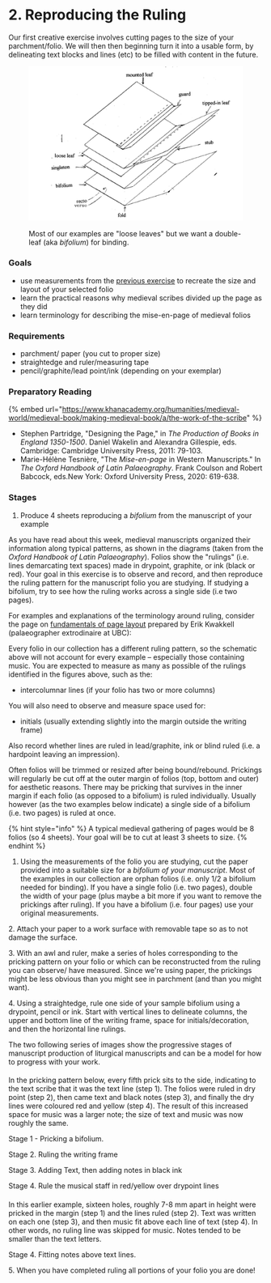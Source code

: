 # 2. Reproducing the Ruling

Our first creative exercise involves cutting pages to the size of your parchment/folio. We will then then beginning turn it into a usable form, by  delineating text blocks and lines (etc) to be filled with content in the future.

<figure><img src="../../.gitbook/assets/Screen Shot 2022-10-25 at 10.44.01 AM.png" alt=""><figcaption><p>Most of our examples are "loose leaves" but we want a double-leaf (aka <em>bifolium</em>) for binding.</p></figcaption></figure>

### Goals

* use measurements from the [previous exercise](folio-measurements.md) to recreate the size and layout of your selected folio
* learn the practical reasons why medieval scribes divided up the page as they did
* learn terminology for describing the mise-en-page of medieval folios&#x20;

### Requirements

* parchment/ paper (you cut to proper size)
* straightedge and ruler/measuring tape
* pencil/graphite/lead point/ink (depending on your exemplar)

### Preparatory Reading

{% embed url="https://www.khanacademy.org/humanities/medieval-world/medieval-book/making-medieval-book/a/the-work-of-the-scribe" %}

* Stephen Partridge, "Designing the Page," in _The Production of Books in England 1350-1500_. Daniel Wakelin and Alexandra Gillespie, eds. Cambridge: Cambridge University Press, 2011: 79-103.
* Marie-Hélène Tesnière, "The _Mise-en-page_ in Western Manuscripts." In _The Oxford Handbook of Latin Palaeography_. Frank Coulson and Robert Babcock, eds.New York: Oxford University Press, 2020: 619-638.&#x20;

### Stages

1. Produce 4 sheets reproducing a _bifolium_ from the manuscript of your example



As you  have read about this week, medieval manuscripts organized their information along typical patterns, as shown in the diagrams (taken from the _Oxford Handbook of Latin Palaeography_). Folios show the "rulings" (i.e. lines demarcating text spaces) made in drypoint, graphite, or ink (black or red). Your goal in this exercise is to observe and record, and then reproduce the ruling pattern for the manuscript folio you are studying. If studying a bifolium, try to see how the ruling works across a single side (i.e two pages).

For examples and explanations of the terminology around ruling, consider the page on [fundamentals of page layout](https://www.khanacademy.org/humanities/medieval-world/medieval-book/making-medieval-book/a/the-work-of-the-scribe) prepared by Erik Kwakkell (palaeographer extrodinaire at UBC):



Every folio in our collection has a different ruling pattern, so the schematic above will not account for every example – especially those containing music. You are expected to measure as many as possible of the rulings identified in the figures above, such as the:

* intercolumnar lines (if your folio has two or more columns)

You will also need to observe and measure space used for:

* initials (usually extending slightly into the margin outside the writing frame)

Also record whether lines are ruled in lead/graphite, ink or blind ruled (i.e. a hardpoint leaving an impression).

Often folios will be trimmed or resized after being bound/rebound. Prickings will regularly be cut off at the outer margin of folios (top, bottom and outer) for aesthetic reasons. There may be pricking that survives in the inner margin if each folio (as opposed to a bifolium) is ruled individually. Usually however (as the two examples below indicate) a single side of a bifolium (i.e. two pages) is ruled at once.

{% hint style="info" %}
A typical medieval gathering of pages would be 8 folios (so 4 sheets). Your goal will be to cut at least 3 sheets to size.&#x20;
{% endhint %}

1. Using the measurements of the folio you are studying, cut the paper provided into a suitable size for a _bifolium of your manuscript_. Most of the examples in our collection are orphan folios (i.e. only 1/2 a bifolium needed for binding). If you have a single folio (i.e. two pages), double the width of your page (plus maybe a bit more if you want to remove the prickings after ruling). If you have a bifolium (i.e. four pages) use your original measurements.

2\. Attach your paper to a work surface with removable tape so as to not damage the surface.

3\. With an awl and ruler, make a series of holes corresponding to the pricking pattern on your folio or which can be reconstructed from the ruling you can observe/ have measured. Since we're using paper, the prickings might be less obvious than you might see in parchment (and than you might want).

4\. Using a straightedge, rule one side of your sample bifolium using a drypoint, pencil or ink. Start with vertical lines to delineate columns, the upper and bottom line of the writing frame, space for initials/decoration, and then the horizontal line rulings.

The two following series of images show the progressive stages of manuscript production of liturgical manuscripts and can be a model for how to progress with your work.

#### &#x20;<a href="#example-1.-bibliotheque-nationale-de-france-fonds-latin-ms-778.-narbonne-troper-twelfth-century-ce" id="example-1.-bibliotheque-nationale-de-france-fonds-latin-ms-778.-narbonne-troper-twelfth-century-ce"></a>

In the pricking pattern below, every fifth prick sits to the side, indicating to the text scribe that it was the text line (step 1). The folios were ruled in dry point (step 2), then came text and black notes (step 3), and finally the dry lines were coloured red and yellow (step 4). The result of this increased space for music was a larger note; the size of text and music was now roughly the same.

Stage 1 - Pricking a bifolium.

Stage 2. Ruling the writing frame

Stage 3. Adding Text, then adding notes in black ink

Stage 4. Rule the musical staff in red/yellow over drypoint lines

#### &#x20;<a href="#example-2.-corpus-christi-college-ms-473.-winchester-troper-ca.-1000-ce-." id="example-2.-corpus-christi-college-ms-473.-winchester-troper-ca.-1000-ce-."></a>

In this earlier example, sixteen holes, roughly 7-8 mm apart in height were pricked in the margin (step 1) and the lines ruled (step 2). Text was written on each one (step 3), and then music fit above each line of text (step 4). In other words, no ruling line was skipped for music. Notes tended to be smaller than the text letters.

Stage 4. Fitting notes above text lines.

5\. When you have completed ruling all portions of your folio you are done!
